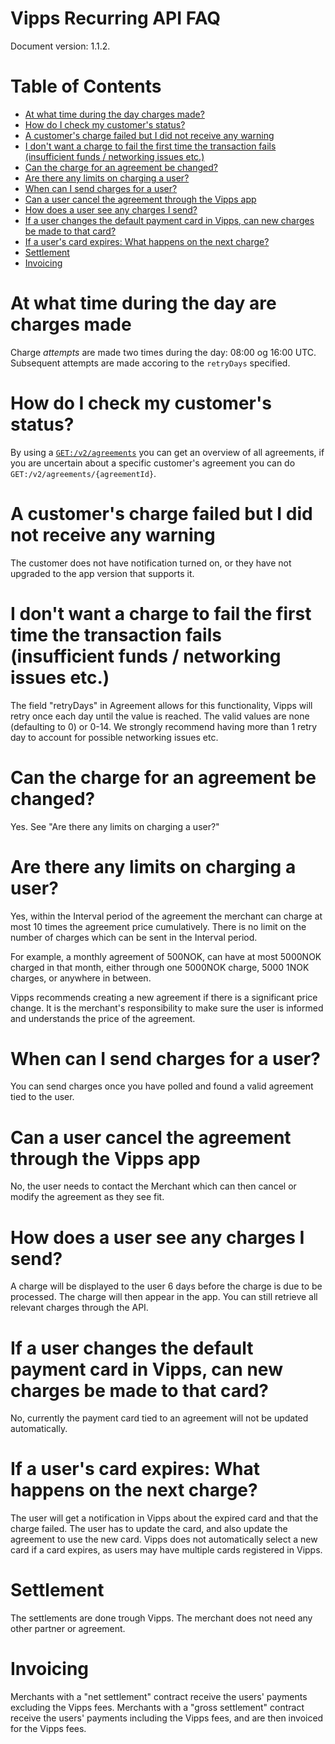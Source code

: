 # Vipps Recurring API FAQ

Document version: 1.1.2.

# Table of Contents

- [At what time during the day charges made?](#at-what-time-during-the-are-day-charges-made)
- [How do I check my customer's status?](#how-do-i-check-my-customer-s-status-)
- [A customer's charge failed but I did not receive any warning](#a-customer-s-charge-failed-but-i-did-not-receive-any-warning)
- [I don't want a charge to fail the first time the transaction fails (insufficient funds / networking issues etc.)](#i-don-t-want-a-charge-to-fail-the-first-time-the-transaction-fails--insufficient-funds---networking-issues-etc-)
- [Can the charge for an agreement be changed?](#can-the-charge-for-an-agreement-be-changed-)
- [Are there any limits on charging a user?](#are-there-any-limits-on-charging-a-user-)
- [When can I send charges for a user?](#when-can-i-send-charges-for-a-user-)
- [Can a user cancel the agreement through the Vipps app](#can-a-user-cancel-the-agreement-through-the-vipps-app)
- [How does a user see any charges I send?](#how-does-a-user-see-any-charges-i-send-)
- [If a user changes the default payment card in Vipps, can new charges be made to that card?](#if-a-user-changes-the-default-payment-card-in-vipps--can-new-charges-be-made-to-that-card-)
- [If a user's card expires: What happens on the next charge?](#if-a-user-s-card-expires--what-happens-on-the-next-charge-)
- [Settlement](#settlement)
- [Invoicing](#invoicing)

# At what time during the day are charges made
Charge _attempts_ are made two times during the day: 08:00 og 16:00 UTC.
Subsequent attempts are made accoring to the `retryDays` specified.

# How do I check my customer's status?
By using a
[`GET:/v2/agreements`]()
you can get an overview of all agreements,
if you are uncertain about a specific customer's agreement you can do  
`GET:/v2/agreements/{agreementId}`.

# A customer's charge failed but I did not receive any warning
The customer does not have notification turned on,
or they have not upgraded to the app version that supports it.

# I don't want a charge to fail the first time the transaction fails (insufficient funds / networking issues etc.)
The field "retryDays" in Agreement allows for this functionality, Vipps will
retry once each day until the value is reached. The valid values are none
(defaulting to 0) or 0-14. We strongly recommend having more than 1 retry day
to account for possible networking issues etc.

# Can the charge for an agreement be changed?
Yes. See "Are there any limits on charging a user?"

# Are there any limits on charging a user?
Yes, within the Interval period of the agreement the merchant can charge at most 10
times the agreement price cumulatively. There is no limit on the number of charges
which can be sent in the Interval period.

For example, a monthly agreement of 500NOK,
can have at most 5000NOK charged in that month, either through one 5000NOK charge,
5000 1NOK charges, or anywhere in between.

Vipps recommends creating a new agreement if there is a significant price change.
It is the merchant's responsibility to make sure the user is informed and understands
the price of the agreement.

# When can I send charges for a user?
You can send charges once you have polled and found a valid agreement tied to
the user.

# Can a user cancel the agreement through the Vipps app
No, the user needs to contact the Merchant which can then cancel or modify the
agreement as they see fit.

# How does a user see any charges I send?
A charge will be displayed to the user 6 days before the charge is due to be processed.
The charge will then appear in the app. You can still retrieve all relevant
charges through the API.

# If a user changes the default payment card in Vipps, can new charges be made to that card?
No, currently the payment card tied to an agreement will not be updated automatically.

# If a user's card expires: What happens on the next charge?
The user will get a notification in Vipps about the expired card and that the charge failed.
The user has to update the card, and also update the agreement to use the new card.
Vipps does not automatically select a new card if a card expires, as users may
have multiple cards registered in Vipps.

# Settlement
The settlements are done trough Vipps.
The merchant does not need any other partner or agreement.

# Invoicing
Merchants with a "net settlement" contract receive the users' payments excluding the Vipps fees.
Merchants with a "gross settlement" contract receive the users' payments including the Vipps fees,
and are then invoiced for the Vipps fees.
